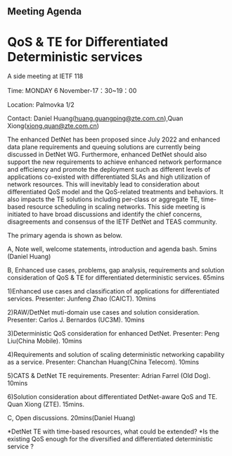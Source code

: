 ## Meeting Agenda

# QoS & TE for Differentiated Deterministic services

A side meeting at IETF 118

Time: MONDAY 6 November-17：30~19：00

Location: Palmovka 1/2

Contact: Daniel Huang(huang.guangping@zte.com.cn),Quan Xiong(xiong.quan@zte.com.cn)

The enhanced DetNet has been proposed since July 2022 and enhanced data plane requirements and queuing solutions are currently 
being discussed in DetNet WG. Furthermore, enhanced DetNet should also support the new requirements to achieve enhanced network
performance and efficiency and promote the deployment such as different levels of applications co-existed with differentiated 
SLAs and high utilization of network resources. This will inevitably lead to consideration about differentiated QoS model and
the QoS-related treatments and behaviors. It also impacts the TE solutions including per-class or aggregate TE, time-based 
resource scheduling in scaling networks. This side meeting is initiated to have broad discussions and identify the chief 
concerns, disagreements and consensus of the IETF DetNet and TEAS community. 

The primary agenda is shown as below.

A, Note well, welcome statements, introduction and agenda bash. 5mins (Daniel Huang)


B, Enhanced use cases, problems, gap analysis, requirements and solution consideration of QoS & TE for differentiated deterministic services. 65mins

1)Enhanced use cases and classification of applications for differentiated services. Presenter: Junfeng Zhao (CAICT). 10mins

2)RAW/DetNet muti-domain use cases and solution consideration. Presenter:  Carlos J. Bernardos (UC3M). 10mins

3)Deterministic QoS consideration for enhanced DetNet. Presenter: Peng Liu(China Mobile). 10mins

4)Requirements and solution of scaling deterministic networking capability as a service. Presenter: Chanchan Huang(China Telecom). 10mins

5)CATS & DetNet TE requirements. Presenter: Adrian Farrel (Old Dog). 10mins

6)Solution consideration about differentiated DetNet-aware QoS and TE. Quan Xiong (ZTE). 15mins.


C, Open discussions. 20mins(Daniel Huang)

*DetNet TE with time-based resources, what could be extended?
*Is the existing QoS enough for the diversified and differentiated deterministic service ?
